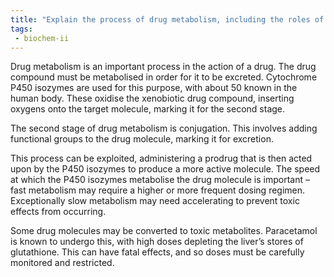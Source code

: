 ```yaml
---
title: "Explain the process of drug metabolism, including the roles of oxidation and conjugation. How does xenobiotic metabolism impact drug compounds? Provide a detailed analysis with examples. "
tags:
 - biochem-ii
---
```

Drug metabolism is an important process in the action of a drug. The drug compound must be metabolised in order for it to be excreted. Cytochrome P450 isozymes are used for this purpose, with about 50 known in the human body. These oxidise the xenobiotic drug compound, inserting oxygens onto the target molecule, marking it for the second stage.  

The second stage of drug metabolism is conjugation. This involves adding functional groups to the drug molecule, marking it for excretion.  

This process can be exploited, administering a prodrug that is then acted upon by the P450 isozymes to produce a more active molecule. The speed at which the P450 isozymes metabolise the drug molecule is important – fast metabolism may require a higher or more frequent dosing regimen. Exceptionally slow metabolism may need accelerating to prevent toxic effects from occurring.  

Some drug molecules may be converted to toxic metabolites. Paracetamol is known to undergo this, with high doses depleting the liver’s stores of glutathione. This can have fatal effects, and so doses must be carefully monitored and restricted.  
